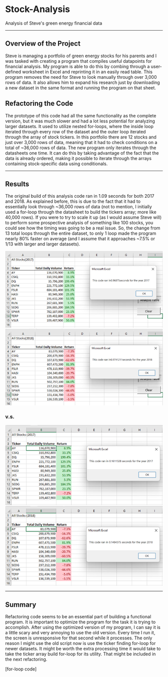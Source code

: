 # Stock-Analysis
Analysis of Steve's green energy financial data

---

## Overview of the Project

Steve is managing a portfolio of green energy stocks for his parents and I was tasked with creating a 
program that compiles useful datapoints for financial analysis. My program is able to do this by combing
through a user-defined worksheet in Excel and reprinting it in an easily read table. This program removes
the need for Steve to look manually through over 3,000 rows of data. It also allows him to expand his 
research just by downloading a new dataset in the same format and running the program on that sheet.

## Refactoring the Code

The prototype of this code had all the same functionality as the complete version, but it was much slower
and had a lot less potential for analyzing larger datasets. It used to utilize nested for-loops, where the
inside loop iterated through every row of the dataset and the outer loop iterated through the array of
stock tickers. In this portfolio there are 12 stocks and just over 3,000 rows of data, meaning that it had
to check conditions on a total of ~36,000 rows of data. The new program only iterates through the
datasheets one time. It can do this by taking advantage of the fact that the data is already ordered,
making it possible to iterate through the arrays containing stock-specific data using conditionals.

---

## Results

The original build of this analysis code ran in 1.09 seconds for both 2017 and 2018. As explained before,
this is due to the fact that it had to essentially look through ~36,000 rows of data (not to mention, I 
initially used a for-loop through the datasheet to build the tickers array; more like 40,000 rows). If you
were to try to scale it up (as I would assume Steve will) to perform some prospective analysis of
something like 100 stocks, you could see how the timing was going to be a real issue. So, the change from
13 total loops through the entire dataset, to only 1 loop made the program nearly 80% faster on average
(and I assume that it approaches ~7.5% or 1/13 with larger and larger datasets).

![2017_old](https://github.com/chrisagarcia/Stock-Analysis/blob/main/Resources/2017_old.PNG)
![2018_old](https://github.com/chrisagarcia/Stock-Analysis/blob/main/Resources/2018_old.PNG)

### v.s.

![new 2017](https://github.com/chrisagarcia/Stock-Analysis/blob/main/Resources/2017_new.png)
![new_2018](https://github.com/chrisagarcia/Stock-Analysis/blob/main/Resources/2018_new.png)

---

## Summary

Refactoring code seems to be an essential part of building a functional program. It is important to
optimize the program for the task it is trying to accomplish. After using the optimized version of my
program, I can say it is a little scary and very annoying to use the old version. Every time I run it, the
screen is unresponsive for that second while it processes. The only reason I might use the old script now
is use the ticker finding for-loop for newer datasets. It might be worth the extra processing time it
would take to take the ticker array build for-loop for its utility. That might be included in the next
refactoring.

[for-loop code]
